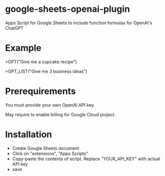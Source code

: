 # google-sheets-openai-plugin
Apps Script for Google Sheets to include function formulas for OpenAI's ChatGPT

# Example

=GPT("Give me a cupcake recipe")

=GPT_LIST("Give me 3 business ideas")

# Prerequirements

You must provide your own OpenAI API key.

May require to enable billing for Google Cloud project.

# Installation

  - Create Google Sheets document
  - Click on "extensions", "Apps Scripts"
  - Copy-paste the contents of script. Replace "YOUR_API_KEY" with actual API key
  - save
